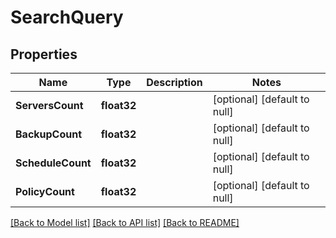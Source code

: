 # SearchQuery

## Properties
Name | Type | Description | Notes
------------ | ------------- | ------------- | -------------
**ServersCount** | **float32** |  | [optional] [default to null]
**BackupCount** | **float32** |  | [optional] [default to null]
**ScheduleCount** | **float32** |  | [optional] [default to null]
**PolicyCount** | **float32** |  | [optional] [default to null]

[[Back to Model list]](../README.md#documentation-for-models) [[Back to API list]](../README.md#documentation-for-api-endpoints) [[Back to README]](../README.md)


